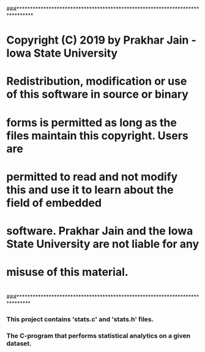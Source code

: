 ###******************************************************************************
# Copyright (C) 2019 by Prakhar Jain - Iowa State University
#
# Redistribution, modification or use of this software in source or binary
# forms is permitted as long as the files maintain this copyright. Users are 
# permitted to read and not modify this and use it to learn about the field of embedded
# software. Prakhar Jain and the Iowa State University are not liable for any
# misuse of this material. 
#
###*****************************************************************************


### This project contains 'stats.c' and 'stats.h' files. 
### The C-program that performs statistical analytics on a given dataset.


